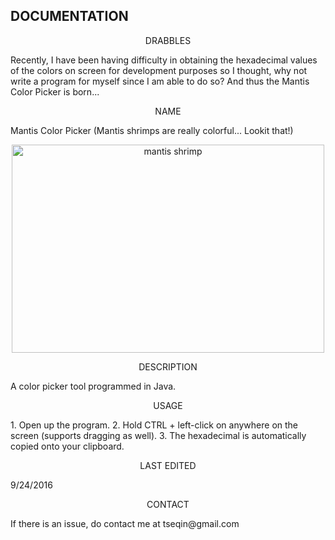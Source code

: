 DOCUMENTATION
--------------
<p align="center">DRABBLES</p>
Recently, I have been having difficulty in obtaining the hexadecimal values of the colors on screen for development purposes
so I thought, why not write a program for myself since I am able to do so? And thus the Mantis Color Picker is born...

<p align="center">NAME</p>
Mantis Color Picker (Mantis shrimps are really colorful... Lookit that!)

<p align="center"><a data-flickr-embed="true"  href="https://www.flickr.com/photos/ursonate/4481222867" title="mantis shrimp"><img src="https://c4.staticflickr.com/3/2717/4481222867_6b301c0a11.jpg" width="500" height="333" alt="mantis shrimp"></a><script async src="//embedr.flickr.com/assets/client-code.js" charset="utf-8"></script></p>

<p align="center">DESCRIPTION</p>
A color picker tool programmed in Java.

<p align="center">USAGE</p>
1. Open up the program.
2. Hold CTRL + left-click on anywhere on the screen (supports dragging as well).
3. The hexadecimal is automatically copied onto your clipboard.

<p align="center">LAST EDITED</p>
9/24/2016

<p align="center">CONTACT</p>
If there is an issue, do contact me at tseqin@gmail.com
